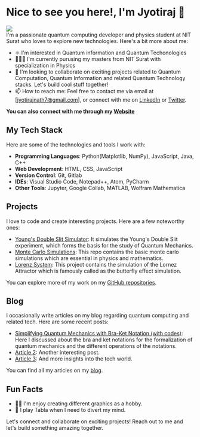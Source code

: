 # Nice to see you here!, I'm Jyotiraj 👋

![](https://komarev.com/ghpvc/?username=jyotiraj-code&color=blue&style=for-the-badge&label=You+are+visitor+Number)<br>
I'm a passionate quantum computing developer and physics student at NIT Surat who loves to explore new technologies. Here's a bit more about me:

- ⚛️ I'm interested in Quantum information and Quantum Techonologies 
- 👨🏻‍🔬 I'm currently purusing my masters from NIT Surat with specialization in Physics
- 💞️ I'm looking to collaborate on exciting projects related to Quantum Computation, Quantum Information and related Quantum Technology stacks. Let's build cool stuff together!
- 📫 How to reach me: Feel free to contact me via email at [jyotirajnath7@gmail.com], or connect with me on [LinkedIn](https://www.linkedin.com/in/jyotiraj-nath/) or [Twitter](https://twitter.com/nath_jyotiraj).

**You can also connect with me through my [Website](https://jyotiraj-code.github.io/resume/)**

## My Tech Stack

Here are some of the technologies and tools I work with:

- **Programming Languages**: Python(Matplotlib, NumPy), JavaScript, Java, C++
- **Web Development**: HTML, CSS, JavaScript
- **Version Control**: Git, Gitlab
- **IDEs**: Visual Studio Code, Notepad++, Atom, PyCharm
- **Other Tools**: Jupyter, Google Collab, MATLAB, Wolfram Mathematica

## Projects

I love to code and create interesting projects. Here are a few noteworthy ones:

- [Young's Double Slit Simulator](https://github.com/jyotiraj-code/double-slit-simulator): It simulates the Young's Double Slit experiment, which forms the basis for the study of Quantum Mechanics.
- [Monte Carlo Simulations](https://github.com/jyotiraj-code/monte-carlo): This repo contains the basic monte carlo simulations which are essential in physics and mathematics.
- [Lorenz System](https://github.com/jyotiraj-code/lorenz-system): This project contains the simulation of the Lornez Attractor which is famously called as the butterfly effect simulation.

You can explore more of my work on my [GitHub repositories](https://github.com/jyotiraj-code?tab=repositories).

## Blog

I occasionally write articles on my blog regarding quantum computing and related tech. Here are some recent posts:

- [Simplifying Quantum Mechanics with Bra-Ket Notation (with codes)](https://medium.com/@jyotirajnath7/simplifying-quantum-mechanics-with-bra-ket-notation-with-codes-17584c7282e2): Here I discussed about the bra and ket notations for the formalization of quantum mechanics and the different operations of the notations.
- [Article 2](link-to-article-2): Another interesting post.
- [Article 3](link-to-article-3): And more insights into the tech world.

You can find all my articles on my [blog](https://medium.com/@jyotirajnath7).

## Fun Facts

- 🧑‍💻 I'm enjoy creating different graphics as a hobby.
- 🎼 I play Tabla when I need to divert my mind.

Let's connect and collaborate on exciting projects! Reach out to me and let's build something amazing together.

<!---
jyotiraj-code/jyotiraj-code is a ✨ special ✨ repository because its `README.md` (this file) appears on your GitHub profile.
You can click the Preview link to take a look at your changes.
--->
